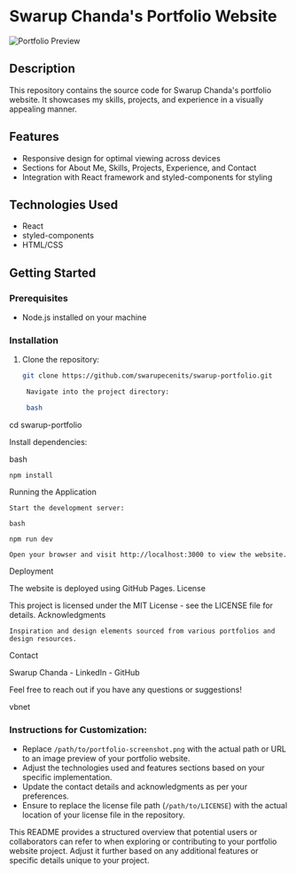 # Swarup Chanda's Portfolio Website

<img src="https://res.cloudinary.com/dagggqd6g/image/upload/f_auto,q_auto/crr1owg2oq6jwpm0sych" alt="Portfolio Preview" style="max-width: 100%; height: auto;">


## Description

This repository contains the source code for Swarup Chanda's portfolio website. It showcases my skills, projects, and experience in a visually appealing manner.

## Features

- Responsive design for optimal viewing across devices
- Sections for About Me, Skills, Projects, Experience, and Contact
- Integration with React framework and styled-components for styling

## Technologies Used

- React
- styled-components
- HTML/CSS

## Getting Started

### Prerequisites

- Node.js installed on your machine

### Installation

1. Clone the repository:

   ```bash
   git clone https://github.com/swarupecenits/swarup-portfolio.git

    Navigate into the project directory:

    bash

cd swarup-portfolio

Install dependencies:

bash

    npm install

Running the Application

    Start the development server:

    bash

    npm run dev

    Open your browser and visit http://localhost:3000 to view the website.

Deployment

The website is deployed using GitHub Pages.
License

This project is licensed under the MIT License - see the LICENSE file for details.
Acknowledgments

    Inspiration and design elements sourced from various portfolios and design resources.

Contact

Swarup Chanda - LinkedIn - GitHub

Feel free to reach out if you have any questions or suggestions!

vbnet


### Instructions for Customization:
- Replace `/path/to/portfolio-screenshot.png` with the actual path or URL to an image preview of your portfolio website.
- Adjust the technologies used and features sections based on your specific implementation.
- Update the contact details and acknowledgments as per your preferences.
- Ensure to replace the license file path (`/path/to/LICENSE`) with the actual location of your license file in the repository.

This README provides a structured overview that potential users or collaborators can refer to when exploring or contributing to your portfolio website project. Adjust it further based on any additional features or specific details unique to your project.
